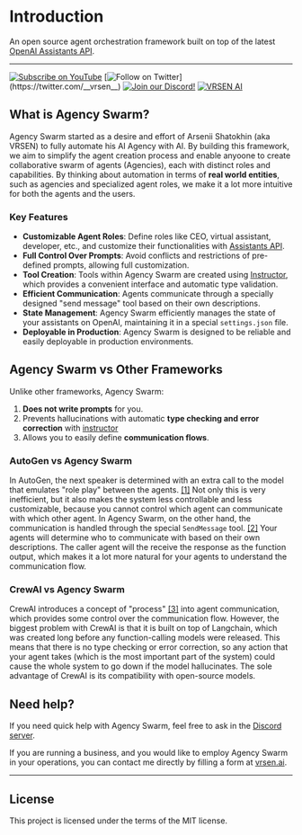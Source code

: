 # Introduction

An open source agent orchestration framework built on top of the latest [OpenAI Assistants API](https://platform.openai.com/docs/assistants/overview/agents).

---

[![Subscribe on YouTube](https://img.shields.io/youtube/channel/subscribers/UCSv4qL8vmoSH7GaPjuqRiCQ
)](https://youtube.com/@vrsen/)
[![Follow on Twitter](https://img.shields.io/twitter/follow/__vrsen__.svg?style=social&label=Follow%20%40__vrsen__)](https://twitter.com/__vrsen__)
[![Join our Discord!](https://img.shields.io/discord/1200037936352202802?label=Discord)](https://discord.gg/cw2xBaWfFM)
[![VRSEN AI](https://img.shields.io/website?label=vrsen.ai&up_message=website&url=https%3A%2F%2Fvrsen.ai)](https://vrsen.ai)


## What is Agency Swarm?

Agency Swarm started as a desire and effort of Arsenii Shatokhin (aka VRSEN) to fully automate his AI Agency with AI. By building this framework, we aim to simplify the agent creation process and enable anyoone to create collaborative swarm of agents (Agencies), each with distinct roles and capabilities. By thinking about automation in terms of **real world entities**, such as agencies and specialized agent roles, we make it a lot more intuitive for both the agents and the users. 


### Key Features

- **Customizable Agent Roles**: Define roles like CEO, virtual assistant, developer, etc., and customize their functionalities with [Assistants API](https://platform.openai.com/docs/assistants/overview).
- **Full Control Over Prompts**: Avoid conflicts and restrictions of pre-defined prompts, allowing full customization.
- **Tool Creation**: Tools within Agency Swarm are created using [Instructor](https://github.com/jxnl/instructor), which provides a convenient interface and automatic type validation. 
- **Efficient Communication**: Agents communicate through a specially designed "send message" tool based on their own descriptions.
- **State Management**: Agency Swarm efficiently manages the state of your assistants on OpenAI, maintaining it in a special `settings.json` file.
- **Deployable in Production**: Agency Swarm is designed to be reliable and easily deployable in production environments.



## Agency Swarm vs Other Frameworks

Unlike other frameworks, Agency Swarm:

1. **Does not write prompts** for you.
2. Prevents hallucinations with automatic **type checking and error correction** with [instructor](https://github.com/jxnl/instructor/tree/main)
3. Allows you to easily define **communication flows**.

### **AutoGen** vs Agency Swarm

In AutoGen, the next speaker is determined with an extra call to the model that emulates "role play" between the agents. [[1]](https://microsoft.github.https://microsoft.github.io/autogen/blog/2023/12/29/AgentDescriptionsio/autogen/blog/2023/12/29/AgentDescriptions) Not only this is very inefficient, but it also makes the system less controllable and less customizable, because you cannot control which agent can communicate with which other agent. In Agency Swarm, on the other hand, the communication is handled through the special `SendMessage` tool. [[2]](https://github.com/VRSEN/agency-swarm/blob/81ff3ad5d854729bcfa755f19480d681efa8e72b/agency_swarm/agency/agency.py#L528) Your agents will determine who to communicate with based on their own descriptions. The caller agent will the receive the response as the function output, which makes it a lot more natural for your agents to understand the communication flow.

### **CrewAI** vs Agency Swarm

CrewAI introduces a concept of "process" [[3]](https://docs.crewai.com/core-concepts/Processes/) into agent communication, which provides some control over the communication flow. However, the biggest problem with CrewAI is that it is built on top of Langchain, which was created long before any function-calling models were released. This means that there is no type checking or error correction, so any action that your agent takes (which is the most important part of the system) could cause the whole system to go down if the model hallucinates. The sole advantage of CrewAI is its compatibility with open-source models.

## Need help?

If you need quick help with Agency Swarm, feel free to ask in the [Discord server](https://discord.gg/cw2xBaWfFM).

If you are running a business, and you would like to employ Agency Swarm in your operations, you can contact me directly by filling a form at [vrsen.ai](https://vrsen.ai). 

---

## License

This project is licensed under the terms of the MIT license.